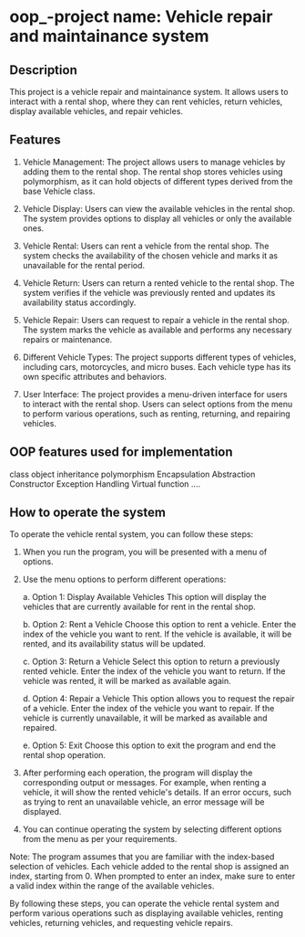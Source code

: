 # oop_-project name: Vehicle repair and maintainance system
## Description
This project is a vehicle repair and maintainance  system. It allows users to interact with a rental shop, where they can rent vehicles, return vehicles, display available vehicles, and repair vehicles.
## Features

1. Vehicle Management: The project allows users to manage vehicles by adding them to the rental shop. The rental shop stores vehicles using polymorphism, as it can hold objects of different types derived from the base Vehicle class.

2. Vehicle Display: Users can view the available vehicles in the rental shop. The system provides options to display all vehicles or only the available ones.

3. Vehicle Rental: Users can rent a vehicle from the rental shop. The system checks the availability of the chosen vehicle and marks it as unavailable for the rental period.

4. Vehicle Return: Users can return a rented vehicle to the rental shop. The system verifies if the vehicle was previously rented and updates its availability status accordingly.

5. Vehicle Repair: Users can request to repair a vehicle in the rental shop. The system marks the vehicle as available and performs any necessary repairs or maintenance.

6. Different Vehicle Types: The project supports different types of vehicles, including cars, motorcycles, and micro buses. Each vehicle type has its own specific attributes and behaviors.

7. User Interface: The project provides a menu-driven interface for users to interact with the rental shop. Users can select options from the menu to perform various operations, such as renting, returning, and repairing vehicles.

## OOP features used for implementation
class 
object
inheritance 
polymorphism 
Encapsulation
Abstraction
Constructor
Exception Handling 
Virtual function 
....

## How to operate the system

To operate the vehicle rental system, you can follow these steps:

1. When you run the program, you will be presented with a menu of options.

2. Use the menu options to perform different operations:

   a. Option 1: Display Available Vehicles
      This option will display the vehicles that are currently available for rent in the rental shop.

   b. Option 2: Rent a Vehicle
      Choose this option to rent a vehicle. Enter the index of the vehicle you want to rent. If the vehicle is available, it will be rented, and its availability status will be updated.

   c. Option 3: Return a Vehicle
      Select this option to return a previously rented vehicle. Enter the index of the vehicle you want to return. If the vehicle was rented, it will be marked as available again.

   d. Option 4: Repair a Vehicle
      This option allows you to request the repair of a vehicle. Enter the index of the vehicle you want to repair. If the vehicle is currently unavailable, it will be marked as available and repaired.

   e. Option 5: Exit
      Choose this option to exit the program and end the rental shop operation.

3. After performing each operation, the program will display the corresponding output or messages. For example, when renting a vehicle, it will show the rented vehicle's details. If an error occurs, such as trying to rent an unavailable vehicle, an error message will be displayed.

4. You can continue operating the system by selecting different options from the menu as per your requirements.

Note: The program assumes that you are familiar with the index-based selection of vehicles. Each vehicle added to the rental shop is assigned an index, starting from 0. When prompted to enter an index, make sure to enter a valid index within the range of the available vehicles.

By following these steps, you can operate the vehicle rental system and perform various operations such as displaying available vehicles, renting vehicles, returning vehicles, and requesting vehicle repairs.
